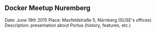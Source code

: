 
## Docker Meetup Nuremberg

Date: June 18th 2015
Place: Maxfeldstraße 5, Nürnberg (SUSE's offices)
Description: presentation about Portus (history, features, etc.)

